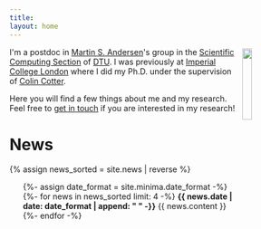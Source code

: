 ```yaml
---
title: 
layout: home
---
```


<img src="{{ site.url }}{{ site.baseurl }}/assets/images/me.jpg" alt="" align-right width="18%"
style="float:right;padding: 2px">
I'm a postdoc in [Martin S. Andersen](https://www2.compute.dtu.dk/~mskan/)'s group in the [Scientific Computing Section](https://www.compute.dtu.dk/english/research/research-sections/sco) of [DTU](dtu.dk).
I was previously at [Imperial College London](www.imperial.ac.uk
) where I did my Ph.D. under the supervision of [Colin Cotter](https://www.imperial.ac.uk/people/colin.cotter).


Here you will find a few things about me and my research. Feel free to [get in touch](mailto:me@andreasbock.dk) if you are interested in my research!

# News

{% assign news_sorted = site.news | reverse %}

<ul class="news-list">
  {%- assign date_format = site.minima.date_format -%}
  {%- for news in news_sorted limit: 4 -%}
  <span class="news-meta"></span>
   <b>{{ news.date | date: date_format | append: " " -}}</b>
    {{ news.content }}
  {%- endfor -%}
</ul>
